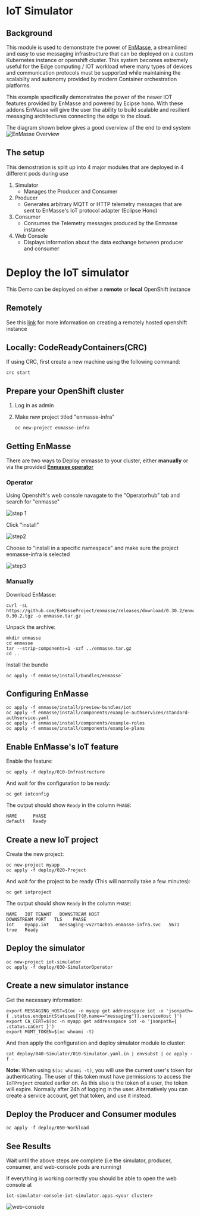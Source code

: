 # IoT Simulator

## Background 

This module is used to demonstrate the power of [EnMasse](https://enmasse.io/), a streamlined and easy to use messaging infrastructure that can be deployed on a custom Kubernetes instance or openshift cluster. This system becomes extremely useful for the Edge computing / IOT workload where many types of devices and communication protocols must be supported while maintaining the scalabilty and autonomy provided by modern Container orchestration platforms. 

This example specifically demonstrates the power of the newer IOT features provided by EnMasse and powered by Ecipse hono. With these addons EnMasse will give the user the ability to build scalable and resilient messaging architectures connecting the edge to the cloud. 

The diagram shown below gives a good overview of the end to end system 
![EnMasse Overview](https://raw.githubusercontent.com/astoycos/iot-simulator-example/master/doc/enmasse_iot_view.png)

## The setup 

This demostration is split up into 4 major modules that are deployed in 4 different pods during use 

1. Simulator
    * Manages the Producer and Consumer
2. Producer 
    * Generates arbitrary MQTT or HTTP telemetry messages that are sent to EnMasse's IoT protocol adapter (Eclipse Hono)
3. Consumer 
    * Consumes the Telemetry messages produced by the Enmasse instance 
4. Web Console
    * Displays information about the data exchange between producer and consumer


# Deploy the IoT simulator

This Demo can be deployed on either a **remote** or **local** OpenShift instance 

## Remotely 

See this [link](https://docs.openshift.com/container-platform/4.3/welcome/index.html) for more information on creating a remotely hosted openshift instance 

## Locally: CodeReadyContainers(CRC)

If using CRC, first create a new machine using the following command:

    crc start

## Prepare your OpenShift cluster

1. Log in as admin
2. Make new project titled "enmasse-infra" 
    
       oc new-project enmasse-infra

## Getting EnMasse

There are two ways to Deploy enmasse to your cluster, either **manually** or via the provided [**Enmasse operator**](https://operatorhub.io/operator/enmasse)

### Operator

Using Openshift's web console navagate to the "Operatorhub" tab and search for "enmasse" 

![step 1](https://raw.githubusercontent.com/astoycos/iot-simulator-example/master/doc/Screenshot%20from%202020-01-27%2015-04-07.jpg)

Click "install" 

![step2](https://raw.githubusercontent.com/astoycos/iot-simulator-example/master/doc/Screenshot%20from%202020-01-27%2015-07-39.jpg)

Choose to "install in a specific namespace" and make sure the project enmasse-infra is selected 

![step3](https://raw.githubusercontent.com/astoycos/iot-simulator-example/master/doc/Screenshot%20from%202020-01-27%2015-08-15.jpg)

### Manually

Download EnMasse:

    curl -sL https://github.com/EnMasseProject/enmasse/releases/download/0.30.2/enmasse-0.30.2.tgz -o enmasse.tar.gz

Unpack the archive:

    mkdir enmasse
    cd enmasse
    tar --strip-components=1 -xzf ../enmasse.tar.gz
    cd ..

Install the bundle  

    oc apply -f enmasse/install/bundles/enmasse`
 

## Configuring EnMasse
   
    oc apply -f enmasse/install/preview-bundles/iot
    oc apply -f enmasse/install/components/example-authservices/standard-authservice.yaml
    oc apply -f enmasse/install/components/example-roles
    oc apply -f enmasse/install/components/example-plans

## Enable EnMasse's IoT feature

Enable the feature:

    oc apply -f deploy/010-Infrastructure

And wait for the configuration to be ready:

    oc get iotconfig

The output should show `Ready` in the column `PHASE`:

    NAME      PHASE
    default   Ready

## Create a new IoT project

Create the new project:

    oc new-project myapp
    oc apply -f deploy/020-Project

And wait for the project to be ready (This will normally take a few minutes):

    oc get iotproject

The output should show `Ready` in the column `PHASE`:

    NAME   IOT TENANT   DOWNSTREAM HOST                          DOWNSTREAM PORT   TLS    PHASE
    iot    myapp.iot    messaging-vv2rt4cho5.enmasse-infra.svc   5671              true   Ready

## Deploy the simulator

    oc new-project iot-simulator
    oc apply -f deploy/030-SimulatorOperator

## Create a new simulator instance

Get the necessary information:

    export MESSAGING_HOST=$(oc -n myapp get addressspace iot -o 'jsonpath={ .status.endpointStatuses[?(@.name=="messaging")].serviceHost }')
    export CA_CERT=$(oc -n myapp get addressspace iot -o 'jsonpath={ .status.caCert }')
    export MGMT_TOKEN=$(oc whoami -t)

And then apply the configuration and deploy simulator module to cluster:

    cat deploy/040-Simulator/010-Simulator.yaml.in | envsubst | oc apply -f -

**Note:** When using `$(oc whoami -t)`, you will use the current user's token for authenticating. The user of this
          token must have permissions to access the `IoTProject` created earlier on. As this also is the token of
          a user, the token will expire. Normally after 24h of logging in the user. Alternatively you can create a
          service account, get that token, and use it instead.

## Deploy the Producer and Consumer modules

    oc apply -f deploy/050-Workload
    
## See Results 

Wait until the above steps are complete (i.e the simulator, producer, consumer, and web-console pods are running) 

If everything is working correctly you should be able to open the web console at 
   
   `iot-simulator-console-iot-simulator.apps.<your cluster>`
   

![web-console](https://raw.githubusercontent.com/astoycos/iot-simulator-example/master/doc/Screenshot%20from%202020-01-27%2015-59-52.jpg)

   
